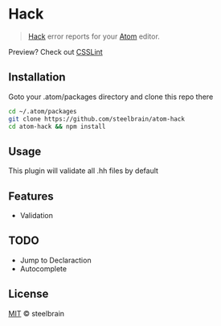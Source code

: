 # Hack

> [Hack](https://github.com/facebook/hhvm) error reports for your [Atom](http://atom.io) editor.

Preview? Check out [CSSLint](https://github.com/tcarlsen/atom-csslint)

## Installation

Goto your .atom/packages directory and clone this repo there

```bash
cd ~/.atom/packages
git clone https://github.com/steelbrain/atom-hack
cd atom-hack && npm install
```

## Usage

This plugin will validate all .hh files by default

## Features

 * Validation

## TODO

 * Jump to Declaraction
 * Autocomplete

## License

[MIT](http://opensource.org/licenses/MIT) © steelbrain
